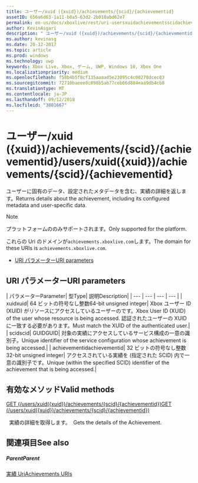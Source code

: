 ```yaml
---
title: ユーザー/xuid ({xuid})/achievements/{scid}/{achievementid}
assetID: 656a6d63-1a11-b0a5-63d2-2b010abd62e7
permalink: en-us/docs/xboxlive/rest/uri-usersxuidachievementsscidachievementid.html
author: KevinAsgari
description: " ユーザー/xuid ({xuid})/achievements/{scid}/{achievementid}"
ms.author: kevinasg
ms.date: 20-12-2017
ms.topic: article
ms.prod: windows
ms.technology: uwp
keywords: Xbox Live, Xbox, ゲーム, UWP, Windows 10, Xbox One
ms.localizationpriority: medium
ms.openlocfilehash: f58b4b5f8cf135aaaad5e23095c4c00278dcec83
ms.sourcegitcommit: 72710baeee8c898b5ab77ceb66d884eaa9db4cb8
ms.translationtype: MT
ms.contentlocale: ja-JP
ms.lasthandoff: 09/12/2018
ms.locfileid: "3881667"
---
```

# <a name="usersxuidxuidachievementsscidachievementid"></a><span data-ttu-id="bd1d3-104">ユーザー/xuid ({xuid})/achievements/{scid}/{achievementid}</span><span class="sxs-lookup"><span data-stu-id="bd1d3-104">/users/xuid({xuid})/achievements/{scid}/{achievementid}</span></span>
<span data-ttu-id="bd1d3-105">ユーザーに固有のデータ、設定されたメタデータを含む、実績の詳細を返します。</span><span class="sxs-lookup"><span data-stu-id="bd1d3-105">Returns details about the achievement, including its configured metadata and user-specific data.</span></span> 

> [!NOTE] 
> <span data-ttu-id="bd1d3-106">プラットフォームののみサポートされます。</span><span class="sxs-lookup"><span data-stu-id="bd1d3-106">Only supported for the platform.</span></span> 

 
<span data-ttu-id="bd1d3-107">これらの Uri のドメインが`achievements.xboxlive.com`します。</span><span class="sxs-lookup"><span data-stu-id="bd1d3-107">The domain for these URIs is `achievements.xboxlive.com`.</span></span>
 
  * [<span data-ttu-id="bd1d3-108">URI パラメーター</span><span class="sxs-lookup"><span data-stu-id="bd1d3-108">URI parameters</span></span>](#ID4E2)
 
<a id="ID4E2"></a>

 
## <a name="uri-parameters"></a><span data-ttu-id="bd1d3-109">URI パラメーター</span><span class="sxs-lookup"><span data-stu-id="bd1d3-109">URI parameters</span></span>
 
| <span data-ttu-id="bd1d3-110">パラメーター</span><span class="sxs-lookup"><span data-stu-id="bd1d3-110">Parameter</span></span>| <span data-ttu-id="bd1d3-111">型</span><span class="sxs-lookup"><span data-stu-id="bd1d3-111">Type</span></span>| <span data-ttu-id="bd1d3-112">説明</span><span class="sxs-lookup"><span data-stu-id="bd1d3-112">Description</span></span>| 
| --- | --- | --- | --- | 
| <span data-ttu-id="bd1d3-113">xuid</span><span class="sxs-lookup"><span data-stu-id="bd1d3-113">xuid</span></span>| <span data-ttu-id="bd1d3-114">64 ビットの符号なし整数</span><span class="sxs-lookup"><span data-stu-id="bd1d3-114">64-bit unsigned integer</span></span>| <span data-ttu-id="bd1d3-115">Xbox ユーザー ID (XUID) がリソースにアクセスしているユーザーのです。</span><span class="sxs-lookup"><span data-stu-id="bd1d3-115">Xbox User ID (XUID) of the user whose resource is being accessed.</span></span> <span data-ttu-id="bd1d3-116">認証されたユーザーの XUID に一致する必要があります。</span><span class="sxs-lookup"><span data-stu-id="bd1d3-116">Must match the XUID of the authenticated user.</span></span>| 
| <span data-ttu-id="bd1d3-117">scid</span><span class="sxs-lookup"><span data-stu-id="bd1d3-117">scid</span></span>| <span data-ttu-id="bd1d3-118">GUID</span><span class="sxs-lookup"><span data-stu-id="bd1d3-118">GUID</span></span>| <span data-ttu-id="bd1d3-119">対象の実績にアクセスしているサービス構成の一意の識別子。</span><span class="sxs-lookup"><span data-stu-id="bd1d3-119">Unique identifier of the service configuration whose achievement is being accessed.</span></span>| 
| <span data-ttu-id="bd1d3-120">achievementid</span><span class="sxs-lookup"><span data-stu-id="bd1d3-120">achievementid</span></span>| <span data-ttu-id="bd1d3-121">32 ビットの符号なし整数</span><span class="sxs-lookup"><span data-stu-id="bd1d3-121">32-bit unsigned integer</span></span>| <span data-ttu-id="bd1d3-122">アクセスされている実績を (指定された SCID) 内で一意の識別子です。</span><span class="sxs-lookup"><span data-stu-id="bd1d3-122">Unique (within the specified SCID) identifier of the achievement that is being accessed.</span></span>| 
  
<a id="ID4EMC"></a>

 
## <a name="valid-methods"></a><span data-ttu-id="bd1d3-123">有効なメソッド</span><span class="sxs-lookup"><span data-stu-id="bd1d3-123">Valid methods</span></span>

[<span data-ttu-id="bd1d3-124">GET (/users/xuid({xuid})/achievements/{scid}/{achievementid})</span><span class="sxs-lookup"><span data-stu-id="bd1d3-124">GET (/users/xuid({xuid})/achievements/{scid}/{achievementid})</span></span>](uri-usersxuidachievementsscidachievementidget.md)

<span data-ttu-id="bd1d3-125">&nbsp;&nbsp;実績の詳細を取得します。</span><span class="sxs-lookup"><span data-stu-id="bd1d3-125">&nbsp;&nbsp;Gets the details of the Achievement.</span></span>
 
<a id="ID4EWC"></a>

 
## <a name="see-also"></a><span data-ttu-id="bd1d3-126">関連項目</span><span class="sxs-lookup"><span data-stu-id="bd1d3-126">See also</span></span>
 
<a id="ID4EYC"></a>

 
##### <a name="parent"></a><span data-ttu-id="bd1d3-127">Parent</span><span class="sxs-lookup"><span data-stu-id="bd1d3-127">Parent</span></span> 

[<span data-ttu-id="bd1d3-128">実績 Uri</span><span class="sxs-lookup"><span data-stu-id="bd1d3-128">Achievements URIs</span></span>](atoc-reference-achievementsv2.md)

   